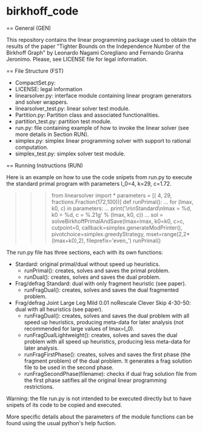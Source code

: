 # birkhoff_code

== General (GEN)

This repository contains the linear programming package used to obtain
the results of the paper "Tighter Bounds on the Independence Number of
the Birkhoff Graph" by Leonardo Nagami Coregliano and Fernando Granha
Jeronimo. Please, see LICENSE file for legal information.

== File Structure (FST)

- CompactSet.py: 
- LICENSE: legal information 
- linearsolver.py: interface module containing linear program generators and solver wrappers.
- linearsolver_test.py: linear solver test module.
- Partition.py: Partition class and associated functionalities.
- partition_test.py: partition test module.
- run.py: file containing example of how to invoke the linear solver (see more details in Section RUN).
- simplex.py: simplex linear programming solver with support to rational computation.
- simplex_test.py: simplex solver test module.

== Running Instructions (RUN)

Here is an example on how to use the code snipets from run.py to
execute the standard primal program with parameters l_0=4, k=29,
c=1.72.

>>> from linearsolver import *
>>> parameters = [( 4, 29, fractions.Fraction(172,100))]
>>> def runPrimal():
...    for (lmax, k0, c) in parameters:
...        print('\n\nStandard\nlmax = %d, k0 = %d, c = %.21g' % (lmax, k0, c))
...        sol = solveBirkhoffPrimalAndSave(lmax=lmax, k0=k0, c=c, cutpoint=0, callback=simplex.generateModPrinter(), pivotchoice=simplex.greedyStrategy, mset=range(2,2*(lmax+k0),2), fileprefix='even_')
>> runPrimal()


The run.py file has three sections, each with its own functions:
  - Stardard: original primal/dual without speed up heuristics.
    - runPrimal(): creates, solves and saves the primal problem.
    - runDual(): creates, solves and saves the dual problem.
  - Frag/defrag Standard: dual with only fragment heuristic (see paper).
    - runFragDual(): creates, solves and saves the dual fragmented problem.
  - Frag/defrag Joint Large Leg Mild 0.01 noRescale Clever Skip 4-30-50:
     dual with all heuristics (see paper).
    - runFragDual(): creates, solves and saves the dual problem with all speed
                     up heuristics, producing meta-data for later analysis
		     (not recommended for large values of lmax=l_0).
    - runFragDualLightweight(): creates, solves and saves the dual problem with all speed
                                up heuristics, producing less meta-data for later analysis.
    - runFragFirstPhase(): creates, solves and saves the first phase (the fragment problem) of the dual
                           problem. It generates a frag solution file to be used in the second phase.   
    - runFragSecondPhase(filename): checks if dual frag solution file from the first phase satifies
                                    all the original linear programming restrictions.

Warning: the file run.py is not intended to be executed directly but to have snipets of its code
         to be copied and executed.

More specific details about the parameters of the module functions can
be found using the usual python's help fuction.